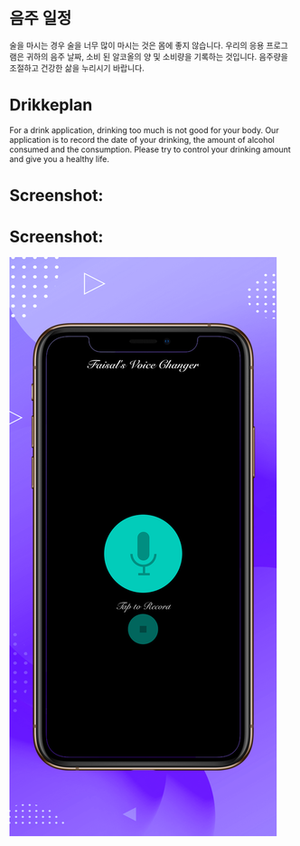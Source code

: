 # 음주 일정
술을 마시는 경우 술을 너무 많이 마시는 것은 몸에 좋지 않습니다. 우리의 응용 프로그램은 귀하의 음주 날짜, 소비 된 알코올의 양 및 소비량을 기록하는 것입니다. 음주량을 조절하고 건강한 삶을 누리시기 바랍니다.

# Drikkeplan
For a drink application, drinking too much is not good for your body.
Our application is to record the date of your drinking, the amount of alcohol consumed and the consumption.
Please try to control your drinking amount and give you a healthy life.

# Screenshot:
 # Screenshot: 
![image](https://github.com/ttvkenvin/Faisal-s-Funny-Voice/blob/master/sc/1.png)
